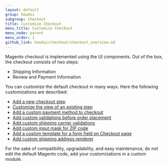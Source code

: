```yaml
---
layout: default
group: howdoi
subgroup: checkout
title: Customize Checkout
menu_title: Customize Checkout
menu_node: parent
menu_order: 1
github_link: howdoi/checkout/checkout_overview.md
---
```


Magento checkout is implemented using the UI components. 
Out of the box, the checkout consists of two steps:
 
 - Shipping Information
 - Review and Payment Information


You can customize the default checkout in many ways. Here the following customizations are described:

 - [Add a new checkout step]({{site.gdeurl}}howdoi/checkout/checkout_new_step.html)
 - [Customize the view of an existing step]({{site.gdeurl}}howdoi/checkout/checkout_new_step.html)
 - [Add a custom payment method to checkout]({{site.gdeurl}}howdoi/checkout/checkout_payment.html)
 - [Add custom validations before order placement]({{site.gdeurl}}howdoi/checkout/checkout_order.html)
 - [Add custom shipping carrier validations]({{site.gdeurl}}howdoi/checkout/checkout_carrier.html)
 - [Add custom input mask for ZIP code]({{site.gdeurl}}howdoi/checkout/checkout_zip.html)
 - [Add a custom template for a form field on Checkout page]({{site.gdeurl}}howdoi/checkout/checkout_edit_form.html)
 - [Add custom shipping address renderer]({{site.gdeurl}}howdoi/checkout/checkout_address.html)

For the sake of compatibility, upgradability, and easy maintenance, do not edit the default Magento code, add your customizations in a custom module. 

